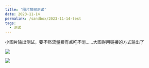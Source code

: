 ```yaml
---
title: '图片放缩测试'
date: 2023-11-14
permalink: /sandbox/2023-11-14-test
tags:
  - 测试
---
```


小图片输出测试，要不然流量费有点吃不消……大图得用链接的方式输出了

![](https://lailaps0713-blog.oss-cn-shanghai.aliyuncs.com/img/2023/DSC_0231.jpg?x-oss-process=image/resize,l_1080)

![](https://lailaps0713-blog.oss-cn-shanghai.aliyuncs.com/img/2023/DSC_1623.jpg?x-oss-process=image/resize,l_1080)

